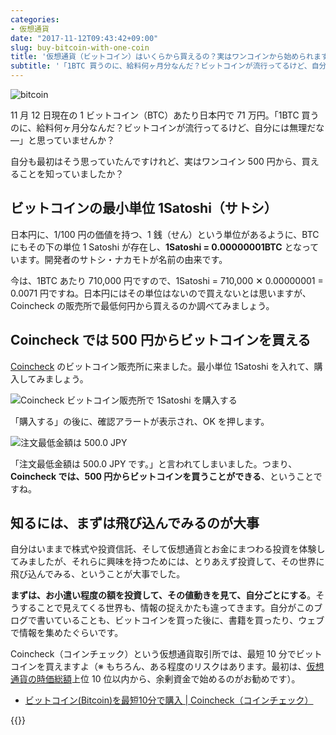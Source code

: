 ```yaml
---
categories:
- 仮想通貨
date: "2017-11-12T09:43:42+09:00"
slug: buy-bitcoin-with-one-coin
title: '仮想通貨（ビットコイン）はいくらから買えるの？実はワンコインから始められます！'
subtitle: '「1BTC 買うのに、給料何ヶ月分なんだ？ビットコインが流行ってるけど、自分には無理だな―」→ ワンコインから買えます。'
---
```


<img src="/images/2017/11/bitcoin.svg" alt="bitcoin">

11 月 12 日現在の 1 ビットコイン（BTC）あたり日本円で 71 万円。「1BTC 買うのに、給料何ヶ月分なんだ？ビットコインが流行ってるけど、自分には無理だな―」と思っていませんか？

自分も最初はそう思っていたんですけれど、実はワンコイン 500 円から、買えることを知っていましたか？

## ビットコインの最小単位 1Satoshi（サトシ）

日本円に、1/100 円の価値を持つ、1 銭（せん）という単位があるように、BTC にもその下の単位 1 Satoshi が存在し、**1Satoshi = 0.00000001BTC** となっています。開発者のサトシ・ナカモトが名前の由来です。

今は、1BTC あたり 710,000 円ですので、1Satoshi = 710,000 ✕ 0.00000001 = 0.0071 円ですね。日本円にはその単位はないので買えないとは思いますが、Coincheck の販売所で最低何円から買えるのか調べてみましょう。

## Coincheck では 500 円からビットコインを買える

[Coincheck](https://coincheck.com/?c=h_3cAbRPgrw) のビットコイン販売所に来ました。最小単位 1Satoshi を入れて、購入してみましょう。

<img src="/images/2017/11/buy-bitcoin-with-one-coin-1.png" alt="Coincheck ビットコイン販売所で 1Satoshi を購入する">

「購入する」の後に、確認アラートが表示され、OK を押します。

<img src="/images/2017/11/buy-bitcoin-with-one-coin-2.png" alt="注文最低金額は 500.0 JPY">

「注文最低金額は 500.0 JPY です。」と言われてしまいました。つまり、**Coincheck では、500 円からビットコインを買うことができる**、ということですね。

## 知るには、まずは飛び込んでみるのが大事

自分はいままで株式や投資信託、そして仮想通貨とお金にまつわる投資を体験してみましたが、それらに興味を持つためには、とりあえず投資して、その世界に飛び込んでみる、ということが大事でした。

**まずは、お小遣い程度の額を投資して、その値動きを見て、自分ごとにする**。そうすることで見えてくる世界も、情報の捉えかたも違ってきます。自分がこのブログで書いていることも、ビットコインを買った後に、書籍を買ったり、ウェブで情報を集めたぐらいです。

Coincheck（コインチェック）という仮想通貨取引所では、最短 10 分でビットコインを買えますよ（※ もちろん、ある程度のリスクはあります。最初は、[仮想通貨の時価総額](/archives/coins-and-market-cap/)上位 10 位以内から、余剰資金で始めるのがお勧めです）。

- [ビットコイン(Bitcoin)を最短10分で購入 | Coincheck（コインチェック）](https://coincheck.com/?c=h_3cAbRPgrw)

{{<cryptocurrency>}}